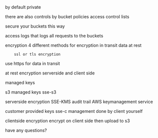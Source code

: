 by default private

there are also controls by bucket policies
access control lists

secure your buckets this way

access logs
that logs all requests to the buckets

encryption
	4 different methods for encryption
		in transit
		data at rest

		ssl or tls encryption

use https for data in transit

at rest encryption
serverside and client side

managed keys

s3 managed keys sse-s3

serverside encryption
SSE-KMS audit trail
AWS keymanagement service

customer provided keys sse-c
management done by client yourself

clientside encryption
	encrypt on client side then upload to s3


have any questions?

